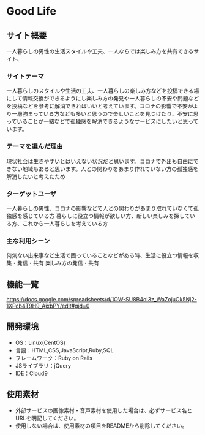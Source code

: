 # Good Life
## サイト概要
一人暮らしの男性の生活スタイルや工夫、一人ならでは楽しみ方を共有できるサイト、

### サイトテーマ
一人暮らしのスタイルや生活の工夫、一人暮らしの楽しみ方などを投稿できる場にして情報交換ができるようにし楽しみ方の発見や一人暮らしの不安や問題などを投稿などを参考に解消できればいいと考えています。コロナの影響で不安がより一層強まっている方なども多いと思うので楽しいことを見つけたり、不安に思っていることが一緒などで孤独感を解消できるようなサービスにしたいと思っています。

### テーマを選んだ理由
現状社会は生きやすいとはいえない状況だと思います。コロナで外出も自由にできない地域もあると思います。人との関わりをあまり作れていない方の孤独感を解消したいと考えたため

### ターゲットユーザ
一人暮らしの男性、コロナの影響などで人との関わりがあまり取れていなくて孤独感を感じている方
暮らしに役立つ情報が欲しい方、新しい楽しみを探している方、これから一人暮らしを考えている方

### 主な利用シーン
何気ない出来事など生活で困っていることなどがある時、生活に役立つ情報を収集・発信・共有
楽しみ方の発信・共有

## 機能一覧
<https://docs.google.com/spreadsheets/d/1OW-SU8B4oI3z_WaZojuOk5Nj2-1XPcb4T9H9_AjxbPY/edit#gid=0>

## 開発環境
- OS：Linux(CentOS)
- 言語：HTML,CSS,JavaScript,Ruby,SQL
- フレームワーク：Ruby on Rails
- JSライブラリ：jQuery
- IDE：Cloud9

## 使用素材
- 外部サービスの画像素材・音声素材を使用した場合は、必ずサービス名とURLを明記してください。
- 使用しない場合は、使用素材の項目をREADMEから削除してください。
